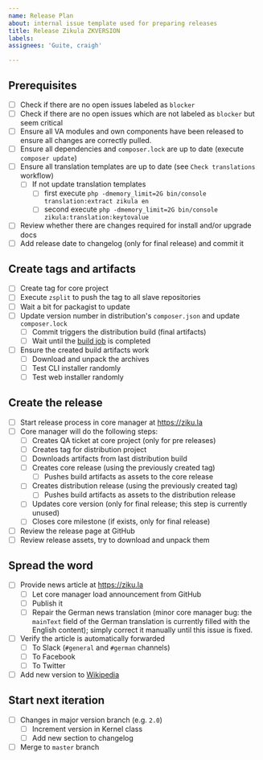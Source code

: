 ```yaml
---
name: Release Plan
about: internal issue template used for preparing releases
title: Release Zikula ZKVERSION
labels: 
assignees: 'Guite, craigh'

---
```


## Prerequisites

- [ ] Check if there are no open issues labeled as `blocker`
- [ ] Check if there are no open issues which are not labeled as `blocker` but seem critical
- [ ] Ensure all VA modules and own components have been released to ensure all changes are correctly pulled.
- [ ] Ensure all dependencies and `composer.lock` are up to date (execute `composer update`)
- [ ] Ensure all translation templates are up to date (see `Check translations` workflow)
  - [ ] If not update translation templates
     - [ ] first execute `php -dmemory_limit=2G bin/console translation:extract zikula en`
     - [ ] second execute `php -dmemory_limit=2G bin/console zikula:translation:keytovalue`
- [ ] Review whether there are changes required for install and/or upgrade docs
- [ ] Add release date to changelog (only for final release) and commit it

## Create tags and artifacts

- [ ] Create tag for core project
- [ ] Execute `zsplit` to push the tag to all slave repositories
- [ ] Wait a bit for packagist to update
- [ ] Update version number in distribution's `composer.json` and update `composer.lock`
  - [ ] Commit triggers the distribution build (final artifacts)
  - [ ] Wait until the [build job](https://github.com/zikula/distribution/actions?query=workflow%3A%22Build+archives%22) is completed
- [ ] Ensure the created build artifacts work
  - [ ] Download and unpack the archives
  - [ ] Test CLI installer randomly
  - [ ] Test web installer randomly

## Create the release

- [ ] Start release process in core manager at <https://ziku.la>
- [ ] Core manager will do the following steps:
  - [ ] Creates QA ticket at core project (only for pre releases)
  - [ ] Creates tag for distribution project
  - [ ] Downloads artifacts from last distribution build
  - [ ] Creates core release (using the previously created tag)
    - [ ] Pushes build artifacts as assets to the core release
  - [ ] Creates distribution release (using the previously created tag)
    - [ ] Pushes build artifacts as assets to the distribution release
  - [ ] Updates core version (only for final release; this step is currently unused)
  - [ ] Closes core milestone (if exists, only for final release)
- [ ] Review the release page at GitHub
- [ ] Review release assets, try to download and unpack them

## Spread the word

- [ ] Provide news article at <https://ziku.la>
  - [ ] Let core manager load announcement from GitHub
  - [ ] Publish it
  - [ ] Repair the German news translation (minor core manager bug: the `mainText` field of the German translation is currently filled with the English content); simply correct it manually until this issue is fixed.
- [ ] Verify the article is automatically forwarded
  - [ ] To Slack (`#general` and `#german` channels)
  - [ ] To Facebook
  - [ ] To Twitter
- [ ] Add new version to [Wikipedia](https://de.wikipedia.org/wiki/Zikula)

## Start next iteration

- [ ] Changes in major version branch (e.g. `2.0`)
  - [ ] Increment version in Kernel class
  - [ ] Add new section to changelog
- [ ] Merge to `master` branch
